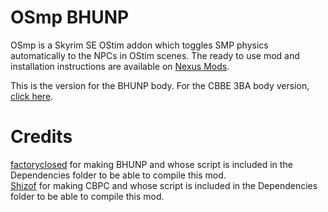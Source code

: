# OSmp BHUNP

OSmp is a Skyrim SE OStim addon which toggles SMP physics automatically to the NPCs in OStim scenes.
The ready to use mod and installation instructions are available on [Nexus Mods](https://www.nexusmods.com/skyrimspecialedition/mods/72547).

This is the version for the BHUNP body. For the CBBE 3BA body version, [click here](https://github.com/Aietos/OSmp-CBBE-3BA).

# Credits
[factoryclosed](https://www.nexusmods.com/skyrimspecialedition/users/5321214) for making BHUNP and whose script is included in the Dependencies folder to be able to compile this mod.<br>
[Shizof](https://www.nexusmods.com/skyrimspecialedition/users/1201660) for making CBPC and whose script is included in the Dependencies folder to be able to compile this mod.
